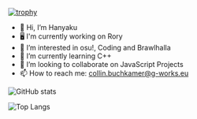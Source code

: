 [![trophy](https://github-profile-trophy.vercel.app/?username=Hanyaku-Chan)](https://github.com/ryo-ma/github-profile-trophy)

- 👋 Hi, I’m Hanyaku
- 🖥️ I'm currently working on Rory
- 👀 I’m interested in osu!, Coding and Brawlhalla
- 🌱 I’m currently learning C++
- 💞️ I’m looking to collaborate on JavaScript Projects
- 📫 How to reach me: collin.buchkamer@g-works.eu

![GitHub stats](https://github-readme-stats.vercel.app/api?username=Hanyaku-Chan&show_icons=true&theme=tokyonight)

![Top Langs](https://github-readme-stats.vercel.app/api/top-langs/?username=Hanyaku-Chan&theme=tokyonight)
